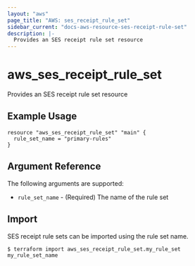 ```yaml
---
layout: "aws"
page_title: "AWS: ses_receipt_rule_set"
sidebar_current: "docs-aws-resource-ses-receipt-rule-set"
description: |-
  Provides an SES receipt rule set resource
---
```


# aws_ses_receipt_rule_set

Provides an SES receipt rule set resource

## Example Usage

```hcl
resource "aws_ses_receipt_rule_set" "main" {
  rule_set_name = "primary-rules"
}
```

## Argument Reference

The following arguments are supported:

* `rule_set_name` - (Required) The name of the rule set

## Import

SES receipt rule sets can be imported using the rule set name.

```
$ terraform import aws_ses_receipt_rule_set.my_rule_set my_rule_set_name
```
